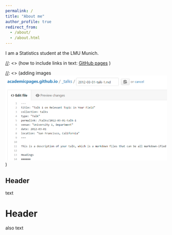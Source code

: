 ```yaml
---
permalink: /
title: "About me"
author_profile: true
redirect_from: 
  - /about/
  - /about.html
---
```


I am a Statistics student at the LMU Munich.



[//]: <> (comments: ... )
[//]: <> (how to include links in text: [GitHub pages](https://pages.github.com) )

[//]: <> (adding images ![Editing a markdown file for a talk](/images/editing-talk.png) )


Header
------
text

Header
======
also text

